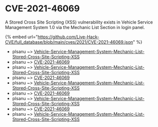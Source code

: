 # CVE-2021-46069

A Stored Cross Site Scripting (XSS) vulnerability exists in Vehicle Service Management System 1.0 via the Mechanic List Section in login panel.

{% embed url="https://github.com/Live-Hack-CVE/full_database/blob/main/cves/2021/CVE-2021-46069.json" %}


* plsanu ~> [Vehicle-Service-Management-System-Mechanic-List-Stored-Cross-Site-Scripting-XSS](https://www.alice-snow.ru/2021/database/cve-2021-46069/vehicle-service-management-system-mechanic-list-stored-cross-site-scripting-xss-plsanu)
* plsanu ~> [CVE-2021-46069](https://www.alice-snow.ru/2021/database/cve-2021-46069/cve-2021-46069-plsanu)
* plsanu ~> [Vehicle-Service-Management-System-Mechanic-List-Stored-Cross-Site-Scripting-XSS](https://www.alice-snow.ru/2021/database/cve-2021-46069/vehicle-service-management-system-mechanic-list-stored-cross-site-scripting-xss-plsanu)
* plsanu ~> [CVE-2021-46069](https://www.alice-snow.ru/2021/database/cve-2021-46069/cve-2021-46069-plsanu)
* plsanu ~> [Vehicle-Service-Management-System-Mechanic-List-Stored-Cross-Site-Scripting-XSS](https://www.alice-snow.ru/2021/database/cve-2021-46069/vehicle-service-management-system-mechanic-list-stored-cross-site-scripting-xss-plsanu)
* plsanu ~> [CVE-2021-46069](https://www.alice-snow.ru/2021/database/cve-2021-46069/cve-2021-46069-plsanu)
* plsanu ~> [Vehicle-Service-Management-System-Mechanic-List-Stored-Cross-Site-Scripting-XSS](https://www.alice-snow.ru/2021/database/cve-2021-46069/vehicle-service-management-system-mechanic-list-stored-cross-site-scripting-xss-plsanu)
* plsanu ~> [CVE-2021-46069](https://www.alice-snow.ru/2021/database/cve-2021-46069/cve-2021-46069-plsanu)
* plsanu ~> [Vehicle-Service-Management-System-Mechanic-List-Stored-Cross-Site-Scripting-XSS](https://www.alice-snow.ru/2021/database/cve-2021-46069/vehicle-service-management-system-mechanic-list-stored-cross-site-scripting-xss-plsanu)